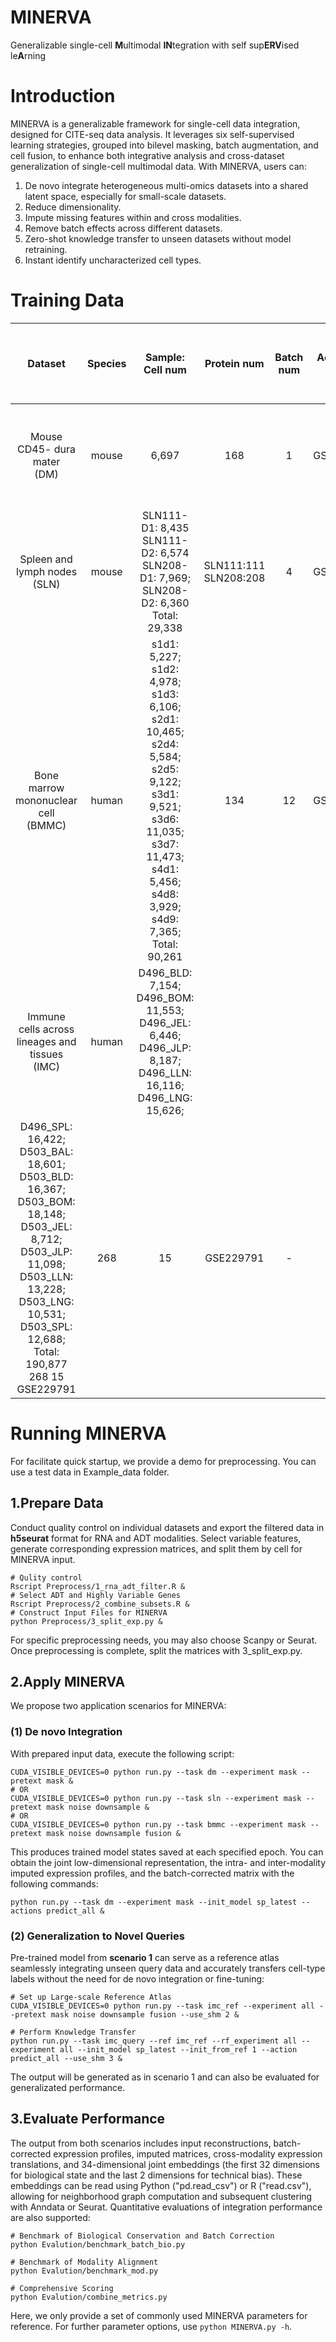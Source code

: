 # MINERVA
Generalizable single-cell **M**ultimodal **IN**tegration with self sup**ERV**ised le**A**rning

# Introduction
MINERVA is a generalizable framework for single-cell data integration, designed for CITE-seq data analysis. It leverages six self-supervised learning strategies, grouped into bilevel masking, batch augmentation, and cell fusion, to enhance both integrative analysis and cross-dataset generalization of single-cell multimodal data. With MINERVA, users can:

1. De novo integrate heterogeneous multi-omics datasets into a shared latent space, especially for small-scale datasets.
2. Reduce dimensionality.
3. Impute missing features within and cross modalities.
4. Remove batch effects across different datasets.
5. Zero-shot knowledge transfer to unseen datasets without model retraining.
6. Instant identify uncharacterized cell types.

# Training Data
|               Dataset                |  Species  | Sample: Cell num  |  Protein num  |  Batch num  |  Accession ID  |        Sample ratio: cell num for training        |
|                :-----:               |   :---:   |      :----:       |    :----:     |    :----:   |    :----:      |                       :----:                      |
|    Mouse CD45- dura mater<br>(DM)    |   mouse   |        6,697      |      168      |      1      |   GSE191075    |10%: 664<br>20%: 1,336<br>50%: 3,346<br>100%: 6,697|
|    Spleen and lymph nodes<br>(SLN)   |   mouse   |SLN111-D1: 8,435<br>SLN111-D2: 6,574<br>SLN208-D1: 7,969; SLN208-D2: 6,360<br>Total: 29,338|SLN111:111<br>SLN208:208|      4      |   GSE150599    |10%: 2,339<br>20%: 4,678<br>50%: 11,731<br>100%: 23,470|
|Bone marrow mononuclear cell<br>(BMMC)|   human   |s1d1: 5,227; s1d2: 4,978; s1d3: 6,106;<br>s2d1: 10,465; s2d4: 5,584; s2d5: 9,122;<br>s3d1: 9,521; s3d6: 11,035; s3d7: 11,473;<br>s4d1: 5,456; s4d8: 3,929; s4d9: 7,365;<br>Total: 90,261|     134     |     12      |   GSE194122    |10%: 5,893<br>20%: 17,840<br>50%: 29,975<br>100%: 60,155|
|Immune cells across lineages and tissues<br>(IMC)|   human   |D496_BLD: 7,154; D496_BOM: 11,553;<br>D496_JEL: 6,446; D496_JLP: 8,187;<br>D496_LLN: 16,116; D496_LNG: 15,626;
D496_SPL: 16,422;<br>D503_BAL: 18,601; D503_BLD: 16,367;<br>D503_BOM: 18,148; D503_JEL: 8,712;<br>D503_JLP: 11,098; D503_LLN: 13,228;<br>D503_LNG: 10,531; D503_SPL: 12,688;<br>Total: 190,877	268	15	GSE229791|     268     |     15      |   GSE229791    |                           -                       |
 
# Running MINERVA
For facilitate quick startup, we provide a demo for preprocessing. You can use a test data in Example_data folder.

## 1.Prepare Data
Conduct quality control on individual datasets and export the filtered data in **h5seurat** format for RNA and ADT modalities. Select variable features, generate corresponding expression matrices, and split them by cell for MINERVA input.  
  
```
# Qulity control
Rscript Preprocess/1_rna_adt_filter.R &
# Select ADT and Highly Variable Genes
Rscript Preprocess/2_combine_subsets.R &
# Construct Input Files for MINERVA
python Preprocess/3_split_exp.py &
```
For specific preprocessing needs, you may also choose Scanpy or Seurat. Once preprocessing is complete, split the matrices with 3_split_exp.py.  

## 2.Apply MINERVA
We propose two application scenarios for MINERVA:
### (1) De novo Integration  
   With prepared input data, execute the following script:
   ```
   CUDA_VISIBLE_DEVICES=0 python run.py --task dm --experiment mask --pretext mask &
   # OR
   CUDA_VISIBLE_DEVICES=0 python run.py --task sln --experiment mask --pretext mask noise downsample &
   # OR
   CUDA_VISIBLE_DEVICES=0 python run.py --task bmmc --experiment mask --pretext mask noise downsample fusion &
   ```
   This produces trained model states saved at each specified epoch. You can obtain the joint low-dimensional representation, the intra- and inter-modality imputed expression profiles, and the batch-corrected matrix with the following commands:
   ```
   python run.py --task dm --experiment mask --init_model sp_latest --actions predict_all &
   ```
### (2) Generalization to Novel Queries  
   Pre-trained model from **scenario 1** can serve as a reference atlas seamlessly integrating unseen query data and accurately transfers cell-type labels without the need for de novo integration or fine-tuning:
   ```
   # Set up Large-scale Reference Atlas
   CUDA_VISIBLE_DEVICES=0 python run.py --task imc_ref --experiment all --pretext mask noise downsample fusion --use_shm 2 &

   # Perform Knowledge Transfer
   python run.py --task imc_query --ref imc_ref --rf_experiment all --experiment all --init_model sp_latest --init_from_ref 1 --action predict_all --use_shm 3 &
   ```
   The output will be generated as in scenario 1 and can also be evaluated for generalizated performance.  
   
## 3.Evaluate Performance
The output from both scenarios includes input reconstructions, batch-corrected expression profiles, imputed matrices, cross-modality expression translations, and 34-dimensional joint embeddings (the first 32 dimensions for biological state and the last 2 dimensions for technical bias). These embeddings can be read using Python ("pd.read_csv") or R ("read.csv"), allowing for neighborhood graph computation and subsequent clustering with Anndata or Seurat. Quantitative evaluations of integration performance are also supported:
```
# Benchmark of Biological Conservation and Batch Correction
python Evalution/benchmark_batch_bio.py

# Benchmark of Modality Alignment
python Evalution/benchmark_mod.py

# Comprehensive Scoring
python Evalution/combine_metrics.py
```
 
Here, we only provide a set of commonly used MINERVA parameters for reference. For further parameter options, use ```python MINERVA.py -h```.
